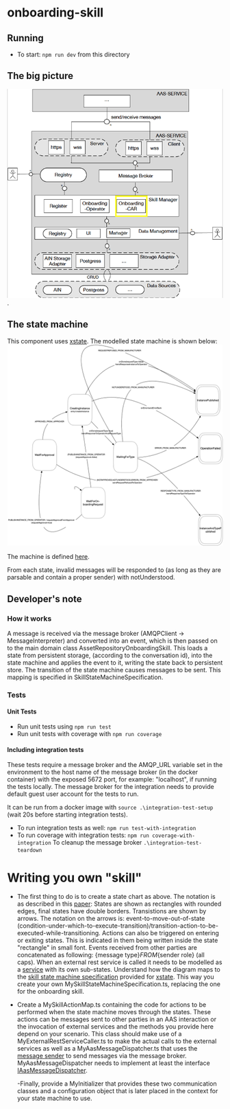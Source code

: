 # onboarding-skill

## Running

- To start: `npm run dev` from this directory

## The big picture

![The big picture](../images/big_picture_car.png).

## The state machine

This component uses [xstate](https://github.com/davidkpiano/xstate). The modelled state machine is shown below: ![The state machine](../images/car.png)

The machine is defined [here](../../src/ts/cmd/onboarding-skill/src/services/onboarding/MySkillStateMachineSpecification.ts).

From each state, invalid messages will be responded to (as long as they are parsable and contain a proper sender) with notUnderstood.

## Developer's note

### How it works

A message is received via the message broker (AMQPClient -> MessageInterpreter) and converted into an event, which is then passed on to the main domain class AssetRepositoryOnboardingSkill. This loads a state from persistent storage, (according to the conversation id), into the state machine and applies the event to it, writing the state back to persistent store. The transition of the state machine causes messages to be sent. This mapping is specified in SkillStateMachineSpecification.

### Tests

#### Unit Tests

- Run unit tests using `npm run test`
- Run unit tests with coverage with `npm run coverage`

#### Including integration tests

These tests require a message broker and the AMQP_URL variable set in the environment to the host name of the message broker (in the docker container) with the exposed 5672 port, for example: "localhost", if running the tests locally. The message broker for the integration needs to provide default guest user account for the tests to run.

It can be run from a docker image with `source .\integration-test-setup` (wait 20s before starting integration tests).

- To run integration tests as well: `npm run test-with-integration`
- To run coverage with integration tests: `npm run coverage-with-integration`
  To cleanup the message broker `.\integration-test-teardown`

# Writing you own "skill"

- The first thing to do is to create a state chart as above. The notation is as described in this [paper](http://www.inf.ed.ac.uk/teaching/courses/seoc/2005_2006/resources/statecharts.pdf): States are shown as rectangles with rounded edges, final states have double borders. Transistions are shown by arrows. The notation on the arrows is: event-to-move-out-of-state (condition-under-which-to-execute-transition)/transition-action-to-be-executed-while-transitioning. Actions can also be triggered on entering or exiting states. This is indicated in them being written inside the state "rectangle" in small font. Events received from other parties are concatenated as following: {message type}_FROM_{sender role} (all caps). When an external rest service is called it needs to be modelled as a [service](https://xstate.js.org/docs/guides/communication.html#the-invoke-property) with its own sub-states. Understand how the diagram maps to the [skill state machine specification](src/services/onboarding/MySkillStateMachineSpecification.ts.) provided for [xstate](https://github.com/davidkpiano/xstate). This way you create your own MySkillStateMachineSpecification.ts, replacing the one for the onboarding skill.

- Create a MySkillActionMap.ts containing the code for actions to be performed when the state machine moves through the states. These actions can be messages sent to other parties in an AAS interaction or the invocation of external services and the methods you provide here depend on your scenario. This class should make use of a MyExternalRestServiceCaller.ts to make the actual calls to the external services as well as a MyAasMessageDispatcher.ts that uses the [message sender](../../src/ts/cmd/onboarding-skill/src/base/messaging/MessageSender.ts) to send messages via the message broker. MyAasMessageDispatcher needs to implement at least the interface [IAasMessageDispatcher](../../src/ts/cmd/onboarding-skill/src/base/messaginginterface/IAasMessageDispatcher.ts).

  -Finally, provide a MyInitializer that provides these two communication classes and a configuration object that is later placed in the context for your state machine to use.
